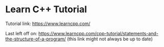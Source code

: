 # Learn C++ Tutorial

Tutorial link: <https://www.learncpp.com/>

Last left off on: <https://www.learncpp.com/cpp-tutorial/statements-and-the-structure-of-a-program/> (this link might not always be up to date)
